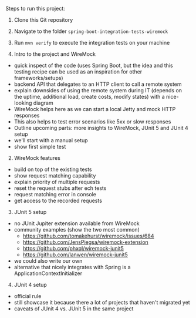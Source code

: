 Steps to run this project:

1. Clone this Git repository
2. Navigate to the folder `spring-boot-integration-tests-wiremock`
3. Run `mvn verify` to execute the integration tests on your machine

1. Intro to the project and WireMock

- quick inspect of the code (uses Spring Boot, but the idea and this testing recipe can be used as an inspiration for other frameworks/setups)
- backend API that delegates to an HTTP client to call a remote system
- explain downsides of using the remote system during IT (depends on the uptime, additional load, create costs, modify states) with a nice-looking diagram
- WireMock helps here as we can start a local Jetty and mock HTTP responses
- This also helps to test error scenarios like 5xx or slow responses
- Outline upcoming parts: more insights to WireMock, JUnit 5 and JUnit 4 setup
- we'll start with a manual setup
- show first simple test


2. WireMock features

- build on top of the existing tests
- show request matching capability
- explain priority of multiple requests
- reset the request stubs after ech tests
- request matching error in console
- get access to the recorded requests

3. JUnit 5 setup

- no JUnit Jupiter extension available from WireMock
- community examples (show the two most common)
  - https://github.com/tomakehurst/wiremock/issues/684
  - https://github.com/JensPiegsa/wiremock-extension
  - https://github.com/phxql/wiremock-junit5
  - https://github.com/lanwen/wiremock-junit5
- we could also write our own
- alternative that nicely integrates with Spring is a ApplicationContextInitializer

4. JUnit 4 setup

- official rule
- still showcase it because there a lot of projects that haven't migrated yet
- caveats of JUnit 4 vs. JUnit 5 in the same project

